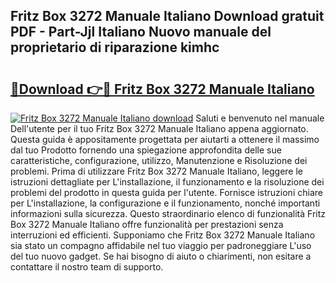 ## Fritz Box 3272 Manuale Italiano Download gratuit PDF - Part-Jjl Italiano Nuovo manuale del proprietario di riparazione kimhc

# <h2><a href="http://dfcqfvy.blite.top/?on=Fritz+Box+3272+Manuale+Italiano">🔗Download 👉🔴 Fritz Box 3272 Manuale Italiano</a></h2>

[![Fritz Box 3272 Manuale Italiano download](https://i.imgur.com/lujVjoI.png)](http://dfcqfvy.blite.top/?on=Fritz+Box+3272+Manuale+Italiano)
Saluti e benvenuto nel manuale Dell'utente per il tuo Fritz Box 3272 Manuale Italiano appena aggiornato. Questa guida è appositamente progettata per aiutarti a ottenere il massimo dal tuo Prodotto fornendo una spiegazione approfondita delle sue caratteristiche, configurazione, utilizzo, Manutenzione e Risoluzione dei problemi. Prima di utilizzare Fritz Box 3272 Manuale Italiano, leggere le istruzioni dettagliate per L'installazione, il funzionamento e la risoluzione dei problemi del prodotto in questa guida per l'utente. Fornisce istruzioni chiare per L'installazione, la configurazione e il funzionamento, nonché importanti informazioni sulla sicurezza. Questo straordinario elenco di funzionalità Fritz Box 3272 Manuale Italiano offre funzionalità per prestazioni senza interruzioni ed efficienti. Supponiamo che Fritz Box 3272 Manuale Italiano sia stato un compagno affidabile nel tuo viaggio per padroneggiare L'uso del tuo nuovo gadget. Se hai bisogno di aiuto o chiarimenti, non esitare a contattare il nostro team di supporto.
